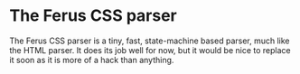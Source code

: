 # The Ferus CSS parser

The Ferus CSS parser is a tiny, fast, state-machine based parser, much like the HTML
parser. It does its job well for now, but it would be nice to replace it soon
as it is more of a hack than anything.
